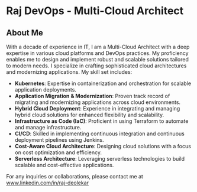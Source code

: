 

# Raj DevOps - Multi-Cloud Architect

## About Me

With a decade of experience in IT, I am a Multi-Cloud Architect with a deep expertise in various cloud platforms and DevOps practices. My proficiency enables me to design and implement robust and scalable solutions tailored to modern needs. I specialize in crafting sophisticated cloud architectures and modernizing applications. My skill set includes:

- **Kubernetes**: Expertise in containerization and orchestration for scalable application deployments.
- **Application Migration & Modernization**: Proven track record of migrating and modernizing applications across cloud environments.
- **Hybrid Cloud Deployment**: Experience in integrating and managing hybrid cloud solutions for enhanced flexibility and scalability.
- **Infrastructure as Code (IaC)**: Proficient in using Terraform to automate and manage infrastructure.
- **CI/CD**: Skilled in implementing continuous integration and continuous deployment pipelines using Jenkins.
- **Cost-Aware Cloud Architecture**: Designing cloud solutions with a focus on cost optimization and efficiency.
- **Serverless Architecture**: Leveraging serverless technologies to build scalable and cost-effective applications.

For any inquiries or collaborations, please contact me at www.linkedin.com/in/raj-deolekar
